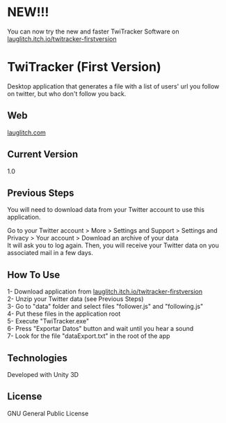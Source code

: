 # NEW!!!
You can now try the new and faster TwiTracker Software on [lauglitch.itch.io/twitracker-firstversion](https://lauglitch.itch.io/twitracker-firstversion)

# TwiTracker (First Version)
Desktop application that generates a file with a list of users' url you follow on twitter, but who don't follow you back.

## Web
[lauglitch.com](lauglitch.com)

## Current Version
1.0

## Previous Steps
You will need to download data from your Twitter account to use this application.

Go to your Twitter account > More > Settings and Support > Settings and Privacy > Your account > Download an archive of your data  
It will ask you to log again. Then, you will receive your Twitter data on you associated mail in a few days.

## How To Use
1- Download application from [lauglitch.itch.io/twitracker-firstversion](https://lauglitch.itch.io/twitracker-firstversion)  
2- Unzip your Twitter data (see Previous Steps)  
3- Go to "data" folder and select files "follower.js" and "following.js"  
4- Put these files in the application root  
5- Execute "TwiTracker.exe"  
6- Press "Exportar Datos" button and wait until you hear a sound  
7- Look for the file "dataExport.txt" in the root of the app  

## Technologies
Developed with Unity 3D

## License
GNU General Public License
